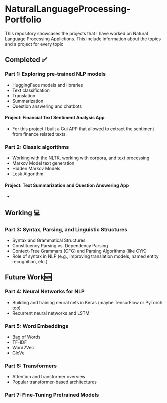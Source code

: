 # NaturalLanguageProcessing-Portfolio

This repository showcases the projects that I have worked on Natural Language Processing Applictions. This include information about the topics and a project for every topic

## Completed :white_check_mark:

### Part 1: Exploring pre-trained NLP models
- HuggingFace models and libraries
- Text classification
- Translation
- Summarization
- Question answering and chatbots

#### Project: Financial Text Sentiment Analysis App
- For this project I built a Gui APP that allowed to extract the sentiment from finance related texts. 

### Part 2: Classic algorithms

- Working with the NLTK, working with corpora, and text processing
- Markov Model text generation
- Hidden Markov Models
- Lesk Algorithm

#### Project: Text Summarization and Question Answering App
- 

## Working :computer:
### Part 3: Syntax, Parsing, and Linguistic Structures

- Syntax and Grammatical Structures
- Constituency Parsing vs. Dependency Parsing
- Context-Free Grammars (CFG) and Parsing Algorithms (like CYK)
- Role of syntax in NLP (e.g., improving translation models, named entity recognition, etc.)

## Future Work:new:
### Part 4: Neural Networks for NLP

- Building and training neural nets in Keras (maybe TensorFlow or PyTorch too)
- Recurrent neural networks and LSTM

### Part 5: Word Embeddings

- Bag of Words
- TF-IDF
- Word2Vec
- GloVe

### Part 6: Transformers

- Attention and transformer overview
- Popular transformer-based architectures

### Part 7: Fine-Tuning Pretrained Models




